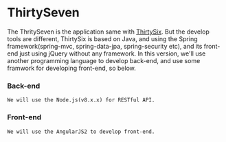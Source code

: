 # ThirtySeven
The ThritySeven is the application same with [ThirtySix](https://github.com/AbnerLin/ThirtySix). But the develop tools are different, ThirtySix is based on Java, and using the Spring framework(spring-mvc, spring-data-jpa, spring-security etc), and its front-end just using jQuery without any framework. In this version, we'll use another programming language to develop back-end, and use some framwork for developing front-end, so below.

### Back-end
    We will use the Node.js(v8.x.x) for RESTful API.

### Front-end
    We will use the AngularJS2 to develop front-end.
